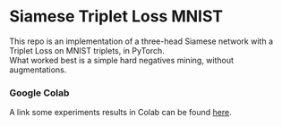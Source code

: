 # Siamese Triplet Loss MNIST
This repo is an implementation of a three-head Siamese network with a Triplet Loss on MNIST triplets, in PyTorch.  
What worked best is a simple hard negatives mining, without augmentations.  
### Google Colab
A link some experiments results in Colab can be found [here](https://colab.research.google.com/drive/1FpAV3sazr8PexAQbzPulZvHL8NZ8JoHQ?usp=sharing).